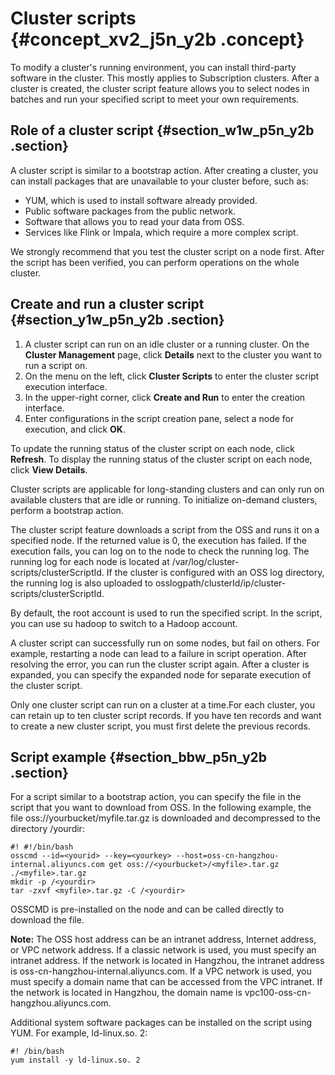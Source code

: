 # Cluster scripts {#concept_xv2_j5n_y2b .concept}

To modify a cluster's running environment, you can install third-party software in the cluster. This mostly applies to Subscription clusters. After a cluster is created, the cluster script feature allows you to select nodes in batches and run your specified script to meet your own requirements.

## Role of a cluster script {#section_w1w_p5n_y2b .section}

A cluster script is similar to a bootstrap action. After creating a cluster, you can install packages that are unavailable to your cluster before, such as:

-   YUM, which is used to install software already provided.
-   Public software packages from the public network.
-   Software that allows you to read your data from OSS.
-   Services like Flink or Impala, which require a more complex script.

We strongly recommend that you test the cluster script on a node first. After the script has been verified, you can perform operations on the whole cluster.

## Create and run a cluster script {#section_y1w_p5n_y2b .section}

1.  A cluster script can run on an idle cluster or a running cluster. On the **Cluster Management** page, click **Details** next to the cluster you want to run a script on.
2.  On the menu on the left, click **Cluster Scripts** to enter the cluster script execution interface.
3.  In the upper-right corner, click **Create and Run** to enter the creation interface.
4.  Enter configurations in the script creation pane, select a node for execution, and click **OK**.

To update the running status of the cluster script on each node, click **Refresh**. To display the running status of the cluster script on each node, click **View Details**.

Cluster scripts are applicable for long-standing clusters and can only run on available clusters that are idle or running. To initialize on-demand clusters, perform a bootstrap action.

The cluster script feature downloads a script from the OSS and runs it on a specified node. If the returned value is 0, the execution has failed. If the execution fails, you can log on to the node to check the running log. The running log for each node is located at /var/log/cluster-scripts/clusterScriptId. If the cluster is configured with an OSS log directory, the running log is also uploaded to osslogpath/clusterId/ip/cluster-scripts/clusterScriptId.

By default, the root account is used to run the specified script. In the script, you can use su hadoop to switch to a Hadoop account.

A cluster script can successfully run on some nodes, but fail on others. For example, restarting a node can lead to a failure in script operation. After resolving the error, you can run the cluster script again. After a cluster is expanded, you can specify the expanded node for separate execution of the cluster script.

Only one cluster script can run on a cluster at a time.For each cluster, you can retain up to ten cluster script records. If you have ten records and want to create a new cluster script, you must first delete the previous records.

## Script example {#section_bbw_p5n_y2b .section}

For a script similar to a bootstrap action, you can specify the file in the script that you want to download from OSS. In the following example, the file oss://yourbucket/myfile.tar.gz is downloaded and decompressed to the directory /yourdir: 

```
#! #!/bin/bash
osscmd --id=<yourid> --key=<yourkey> --host=oss-cn-hangzhou-internal.aliyuncs.com get oss://<yourbucket>/<myfile>.tar.gz ./<myfile>.tar.gz
mkdir -p /<yourdir>
tar -zxvf <myfile>.tar.gz -C /<yourdir>
```

OSSCMD is pre-installed on the node and can be called directly to download the file.

**Note:** The OSS host address can be an intranet address, Internet address, or VPC network address. If a classic network is used, you must specify an intranet address. If the network is located in Hangzhou, the intranet address is oss-cn-hangzhou-internal.aliyuncs.com. If a VPC network is used, you must specify a domain name that can be accessed from the VPC intranet. If the network is located in Hangzhou, the domain name is vpc100-oss-cn-hangzhou.aliyuncs.com.

Additional system software packages can be installed on the script using YUM. For example, ld-linux.so. 2:

```
#! /bin/bash
yum install -y ld-linux.so. 2
```

